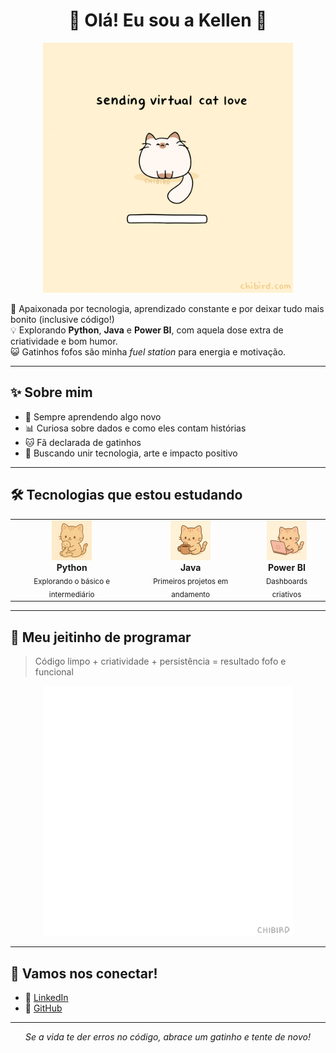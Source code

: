 <h1 align="center">🌸 Olá! Eu sou a Kellen 🌸</h1>

<p align="center">
  <img src="./assets/sending_vitual_cat_love_by_chibird.gif" alt="carregando gatinho" width="400">
</p>

💬 Apaixonada por tecnologia, aprendizado constante e por deixar tudo mais bonito (inclusive código!)  
💡 Explorando **Python**, **Java** e **Power BI**, com aquela dose extra de criatividade e bom humor.  
😺 Gatinhos fofos são minha *fuel station* para energia e motivação.  

---

## ✨ Sobre mim
- 🌱 Sempre aprendendo algo novo 
- 📊 Curiosa sobre dados e como eles contam histórias  
- 🐱 Fã declarada de gatinhos  
- 🎯 Buscando unir tecnologia, arte e impacto positivo  

---

## 🛠 Tecnologias que estou estudando

<table>
<tr>
<td align="center">
  <img src="./assets/kitten_python.png" width="64" alt="Python kitten icon"><br>
  <b>Python</b><br>
  <sub>Explorando o básico e intermediário</sub>
</td>
<td align="center">
  <img src="./assets/kitten_java.png" width="64" alt="Java kitten icon"><br>
  <b>Java</b><br>
  <sub>Primeiros projetos em andamento</sub>
</td>
<td align="center">
  <img src="./assets/kitten_powerbi.png" width="64" alt="Power BI kitten icon"><br>
  <b>Power BI</b><br>
  <sub>Dashboards criativos</sub>
</td>
</tr>
</table>

---

## 💖 Meu jeitinho de programar
> Código limpo + criatividade + persistência = resultado fofo e funcional

<p align="center">
  <img src="./assets/you_can_do_it_by_chibird.gif" alt="gatinho feliz programando" width="400">
</p>

---

## 🌟 Vamos nos conectar!
- 💼 [LinkedIn](https://www.linkedin.com/in/kellen-silva-b9ba81136/)
- 🐙 [GitHub](https://github.com/KellenCSilva)

---

<p align="center">
  <em>Se a vida te der erros no código, abrace um gatinho e tente de novo!</em>
</p>
